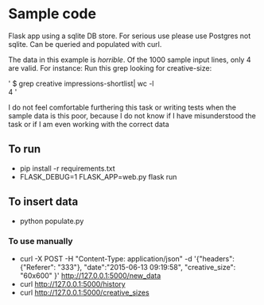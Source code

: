 # Sample code

Flask app using a sqlite DB store. For serious use please use Postgres not sqlite. Can be queried and populated with curl.

The data in this example is *horrible*. Of the 1000 sample input lines, only 4 are valid.
For instance: Run this grep looking for creative-size:

'
$ grep creative impressions-shortlist| wc -l                                                                                     
4
'

I do not feel comfortable furthering this task or writing tests when the sample data is this
poor, because I do not know if I have misunderstood the task or if I am even working with the correct data

## To run

* pip install -r requirements.txt
* FLASK_DEBUG=1 FLASK_APP=web.py flask run

## To insert data

* python populate.py

### To use manually

* curl -X POST -H "Content-Type: application/json" -d '{"headers":{"Referer": "333"}, "date":"2015-06-13 09:19:58", "creative_size": "60x600" }'   http://127.0.0.1:5000/new_data
* curl http://127.0.0.1:5000/history
* curl http://127.0.0.1:5000/creative_sizes
